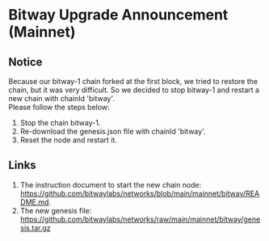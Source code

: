 
# Bitway Upgrade Announcement (Mainnet)

## Notice

Because our bitway-1 chain forked at the first block, we tried to restore the chain, but it was very difficult. So we decided to stop bitway-1 and restart a new chain with chainId 'bitway'.  
Please follow the steps below:  

 1. Stop the chain bitway-1.
 2. Re-download the genesis.json file with chainId 'bitway'.
 3. Reset the node and restart it.

## Links

 1. The instruction document to start the new chain node: https://github.com/bitwaylabs/networks/blob/main/mainnet/bitway/README.md.  
 2. The new genesis file: https://github.com/bitwaylabs/networks/raw/main/mainnet/bitway/genesis.tar.gz
